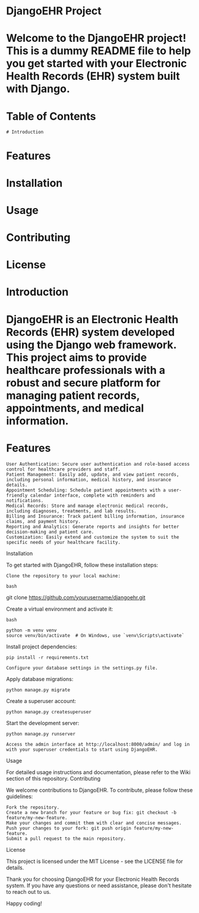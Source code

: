 # DjangoEHR Project

# Welcome to the DjangoEHR project! This is a dummy README file to help you get started with your Electronic Health Records (EHR) system built with Django.
# Table of Contents

    # Introduction
   # Features
   # Installation
   # Usage
   # Contributing
   # License

# Introduction

# DjangoEHR is an Electronic Health Records (EHR) system developed using the Django web framework. This project aims to provide healthcare professionals with a robust and secure platform for managing patient records, appointments, and medical information.
# Features

    User Authentication: Secure user authentication and role-based access control for healthcare providers and staff.
    Patient Management: Easily add, update, and view patient records, including personal information, medical history, and insurance details.
    Appointment Scheduling: Schedule patient appointments with a user-friendly calendar interface, complete with reminders and notifications.
    Medical Records: Store and manage electronic medical records, including diagnoses, treatments, and lab results.
    Billing and Insurance: Track patient billing information, insurance claims, and payment history.
    Reporting and Analytics: Generate reports and insights for better decision-making and patient care.
    Customization: Easily extend and customize the system to suit the specific needs of your healthcare facility.

Installation

To get started with DjangoEHR, follow these installation steps:

    Clone the repository to your local machine:

    bash

git clone https://github.com/yourusername/djangoehr.git

Create a virtual environment and activate it:

    bash

    python -m venv venv
    source venv/bin/activate  # On Windows, use `venv\Scripts\activate`

Install project dependencies:

    pip install -r requirements.txt

    Configure your database settings in the settings.py file.

Apply database migrations:

    python manage.py migrate

Create a superuser account:

    python manage.py createsuperuser

Start the development server:

    python manage.py runserver

    Access the admin interface at http://localhost:8000/admin/ and log in with your superuser credentials to start using DjangoEHR.

Usage

For detailed usage instructions and documentation, please refer to the Wiki section of this repository.
Contributing

We welcome contributions to DjangoEHR. To contribute, please follow these guidelines:

    Fork the repository.
    Create a new branch for your feature or bug fix: git checkout -b feature/my-new-feature.
    Make your changes and commit them with clear and concise messages.
    Push your changes to your fork: git push origin feature/my-new-feature.
    Submit a pull request to the main repository.

License

This project is licensed under the MIT License - see the LICENSE file for details.

Thank you for choosing DjangoEHR for your Electronic Health Records system. If you have any questions or need assistance, please don't hesitate to reach out to us.

Happy coding!
